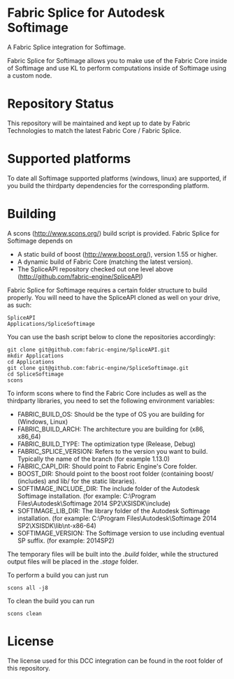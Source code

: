 Fabric Splice for Autodesk Softimage
===================================
A Fabric Splice integration for Softimage.

Fabric Splice for Softimage allows you to make use of the Fabric Core inside of Softimage and use KL to perform computations inside of Softimage using a custom node.

Repository Status
=================

This repository will be maintained and kept up to date by Fabric Technologies to match the latest Fabric Core / Fabric Splice.

Supported platforms
===================

To date all Softimage supported platforms (windows, linux) are supported, if you build the thirdparty dependencies for the corresponding platform.

Building
========

A scons (http://www.scons.org/) build script is provided. Fabric Splice for Softimage depends on
* A static build of boost (http://www.boost.org/), version 1.55 or higher.
* A dynamic build of Fabric Core (matching the latest version).
* The SpliceAPI repository checked out one level above (http://github.com/fabric-engine/SpliceAPI)

Fabric Splice for Softimage requires a certain folder structure to build properly. You will need to have the SpliceAPI cloned as well on your drive, as such:

    SpliceAPI
    Applications/SpliceSoftimage

You can use the bash script below to clone the repositories accordingly:

    git clone git@github.com:fabric-engine/SpliceAPI.git
    mkdir Applications
    cd Applications
    git clone git@github.com:fabric-engine/SpliceSoftimage.git
    cd SpliceSoftimage
    scons

To inform scons where to find the Fabric Core includes as well as the thirdparty libraries, you need to set the following environment variables:

* FABRIC_BUILD_OS: Should be the type of OS you are building for (Windows, Linux)
* FABRIC_BUILD_ARCH: The architecture you are building for (x86, x86_64)
* FABRIC_BUILD_TYPE: The optimization type (Release, Debug)
* FABRIC_SPLICE_VERSION: Refers to the version you want to build. Typically the name of the branch (for example 1.13.0)
* FABRIC_CAPI_DIR: Should point to Fabric Engine's Core folder.
* BOOST_DIR: Should point to the boost root folder (containing boost/ (includes) and lib/ for the static libraries).
* SOFTIMAGE_INCLUDE_DIR: The include folder of the Autodesk Softimage installation. (for example: C:\Program Files\Autodesk\Softimage 2014 SP2\XSISDK\include)
* SOFTIMAGE_LIB_DIR: The library folder of the Autodesk Softimage installation. (for example: C:\Program Files\Autodesk\Softimage 2014 SP2\XSISDK\lib\nt-x86-64)
* SOFTIMAGE_VERSION: The Softimage version to use including eventual SP suffix. (for example: 2014SP2)

The temporary files will be built into the *.build* folder, while the structured output files will be placed in the *.stage* folder.

To perform a build you can just run

    scons all -j8

To clean the build you can run

    scons clean

License
==========

The license used for this DCC integration can be found in the root folder of this repository.
